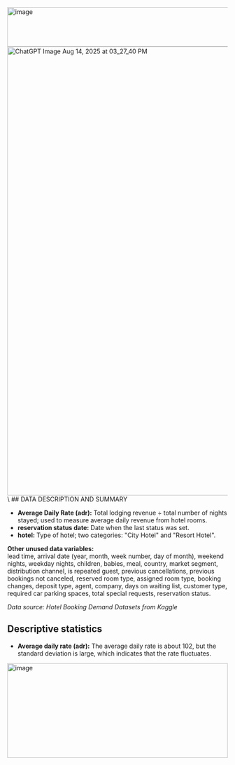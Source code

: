 <img width="1500" height="90" alt="image" src="https://github.com/user-attachments/assets/f63e52c7-95b4-4785-919b-eac82bcfa434" />
<img width="1536" height="1024" alt="ChatGPT Image Aug 14, 2025 at 03_27_40 PM" src="https://github.com/user-attachments/assets/256d8863-e11c-4990-a1ee-9bb53483b5fc" />
\
## DATA DESCRIPTION AND SUMMARY

- **Average Daily Rate (adr):** Total lodging revenue ÷ total number of nights stayed; used to measure average daily revenue from hotel rooms.
- **reservation status date:** Date when the last status was set.
- **hotel:** Type of hotel; two categories: "City Hotel" and "Resort Hotel".

**Other unused data variables:**  
lead time, arrival date (year, month, week number, day of month), weekend nights, weekday nights, children, babies, meal, country, market segment, distribution channel, is repeated guest, previous cancellations, previous bookings not canceled, reserved room type, assigned room type, booking changes, deposit type, agent, company, days on waiting list, customer type, required car parking spaces, total special requests, reservation status.

*Data source: Hotel Booking Demand Datasets from Kaggle*
## Descriptive statistics

- **Average daily rate (adr):** The average daily rate is about 102, but the standard deviation is large, which indicates that the rate fluctuates.
<img width="504" height="216" alt="image" src="https://github.com/user-attachments/assets/049870a1-5393-488c-a85f-16e1a03b108b" />
